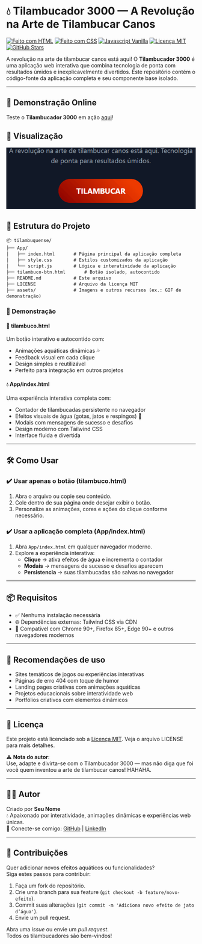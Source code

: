 # 💧 Tilambucador 3000 — A Revolução na Arte de Tilambucar Canos

[![Feito com HTML](https://img.shields.io/badge/feito%20com-HTML5-E34F26?logo=html5&logoColor=white)](https://developer.mozilla.org/pt-BR/docs/Web/HTML)
[![Feito com CSS](https://img.shields.io/badge/estilo-CSS3-1572B6?logo=css3&logoColor=white)](https://developer.mozilla.org/pt-BR/docs/Web/CSS)
[![Javascript Vanilla](https://img.shields.io/badge/JS-Vanilla-F7DF1E?logo=javascript&logoColor=black)](https://developer.mozilla.org/pt-BR/docs/Web/JavaScript)
[![Licença MIT](https://img.shields.io/badge/licença-MIT-green)](LICENSE)
[![GitHub Stars](https://img.shields.io/github/stars/seu-usuario/tilambuquense)](https://github.com/seu-usuario/tilambuquense/stargazers)

A revolução na arte de tilambucar canos está aqui! O **Tilambucador 3000** é uma aplicação web interativa que combina tecnologia de ponta com resultados úmidos e inexplicavelmente divertidos. Este repositório contém o código-fonte da aplicação completa e seu componente base isolado.

---

## 🚀 Demonstração Online

Teste o **Tilambucador 3000** em ação [aqui](https://S-caarlord/tilambuquense/App/)!  

## 📸 Visualização

![Tilambucador 3000](assets/tilambucador-demo.gif)

## 📁 Estrutura do Projeto

```
📦 tilambuquense/
├── App/
│   ├── index.html       # Página principal da aplicação completa
│   ├── style.css        # Estilos customizados da aplicação
│   └── script.js        # Lógica e interatividade da aplicação
├── tilambuco-btn.html       # Botão isolado, autocontido
├── README.md            # Este arquivo
├── LICENSE              # Arquivo da licença MIT
├── assets/              # Imagens e outros recursos (ex.: GIF de demonstração)
```

### 🧪 Demonstração

#### 🔘 tilambuco.html

Um botão interativo e autocontido com:

- Animações aquáticas dinâmicas 💦
- Feedback visual em cada clique
- Design simples e reutilizável
- Perfeito para integração em outros projetos

#### 💧 App/index.html

Uma experiência interativa completa com:

- Contador de tilambucadas persistente no navegador
- Efeitos visuais de água (gotas, jatos e respingos) 🌊
- Modais com mensagens de sucesso e desafios
- Design moderno com Tailwind CSS
- Interface fluida e divertida

---

## 🛠️ Como Usar

### ✔️ Usar apenas o botão (tilambuco.html)

1. Abra o arquivo ou copie seu conteúdo.
2. Cole dentro de sua página onde desejar exibir o botão.
3. Personalize as animações, cores e ações do clique conforme necessário.

### ✔️ Usar a aplicação completa (App/index.html)

1. Abra `App/index.html` em qualquer navegador moderno.
2. Explore a experiência interativa:
   - **Clique** → ativa efeitos de água e incrementa o contador
   - **Modais** → mensagens de sucesso e desafios aparecem
   - **Persistencia** → suas tilambucadas são salvas no navegador

---

## 📦 Requisitos

- ✅ Nenhuma instalação necessária
- 🌐 Dependências externas: Tailwind CSS via CDN
- 🧠 Compatível com Chrome 90+, Firefox 85+, Edge 90+ e outros navegadores modernos

---

## 📌 Recomendações de uso

- Sites temáticos de jogos ou experiências interativas
- Páginas de erro 404 com toque de humor
- Landing pages criativas com animações aquáticas
- Projetos educacionais sobre interatividade web
- Portfólios criativos com elementos dinâmicos

---

## 📄 Licença

Este projeto está licenciado sob a [Licença MIT](LICENSE). Veja o arquivo LICENSE para mais detalhes.

⚠️ **Nota do autor**:  
Use, adapte e divirta-se com o Tilambucador 3000 — mas não diga que foi você quem inventou a arte de tilambucar canos! HAHAHA.

---

## 🙋‍♂️ Autor

Criado por **Seu Nome**  
💧 Apaixonado por interatividade, animações dinâmicas e experiências web únicas.  
📩 Conecte-se comigo: [GitHub](https://github.com/seu-usuario) | [LinkedIn](https://linkedin.com/in/seu-perfil)

---

## 🤝 Contribuições

Quer adicionar novos efeitos aquáticos ou funcionalidades?  
Siga estes passos para contribuir:

1. Faça um fork do repositório.
2. Crie uma branch para sua feature (`git checkout -b feature/novo-efeito`).
3. Commit suas alterações (`git commit -m 'Adiciona novo efeito de jato d’água'`).
4. Envie um pull request.

Abra uma _issue_ ou envie um _pull request_.  
Todos os tilambucadores são bem-vindos!

